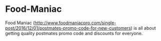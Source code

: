 # Food-Maniac
Food Maniac (http://www.foodmaniacpro.com/single-post/2016/12/01/postmates-promo-code-for-new-customers) is all about getting quality postmates promo code and discounts for everyone.
